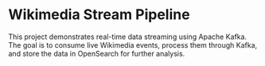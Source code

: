 # Wikimedia Stream Pipeline 
This project demonstrates real-time data streaming using Apache Kafka. The goal is to consume live Wikimedia events, process them through Kafka, and store the data in OpenSearch for further analysis.
